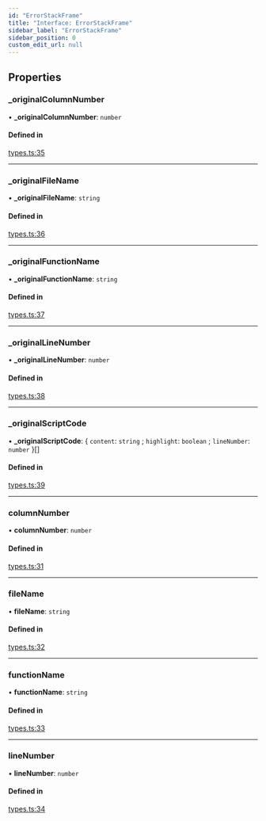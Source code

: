```yaml
---
id: "ErrorStackFrame"
title: "Interface: ErrorStackFrame"
sidebar_label: "ErrorStackFrame"
sidebar_position: 0
custom_edit_url: null
---
```


## Properties

### \_originalColumnNumber

• **\_originalColumnNumber**: `number`

#### Defined in

[types.ts:35](https://github.com/codesandbox/sandpack/blob/ce1032c/sandpack-client/src/types.ts#L35)

___

### \_originalFileName

• **\_originalFileName**: `string`

#### Defined in

[types.ts:36](https://github.com/codesandbox/sandpack/blob/ce1032c/sandpack-client/src/types.ts#L36)

___

### \_originalFunctionName

• **\_originalFunctionName**: `string`

#### Defined in

[types.ts:37](https://github.com/codesandbox/sandpack/blob/ce1032c/sandpack-client/src/types.ts#L37)

___

### \_originalLineNumber

• **\_originalLineNumber**: `number`

#### Defined in

[types.ts:38](https://github.com/codesandbox/sandpack/blob/ce1032c/sandpack-client/src/types.ts#L38)

___

### \_originalScriptCode

• **\_originalScriptCode**: { `content`: `string` ; `highlight`: `boolean` ; `lineNumber`: `number`  }[]

#### Defined in

[types.ts:39](https://github.com/codesandbox/sandpack/blob/ce1032c/sandpack-client/src/types.ts#L39)

___

### columnNumber

• **columnNumber**: `number`

#### Defined in

[types.ts:31](https://github.com/codesandbox/sandpack/blob/ce1032c/sandpack-client/src/types.ts#L31)

___

### fileName

• **fileName**: `string`

#### Defined in

[types.ts:32](https://github.com/codesandbox/sandpack/blob/ce1032c/sandpack-client/src/types.ts#L32)

___

### functionName

• **functionName**: `string`

#### Defined in

[types.ts:33](https://github.com/codesandbox/sandpack/blob/ce1032c/sandpack-client/src/types.ts#L33)

___

### lineNumber

• **lineNumber**: `number`

#### Defined in

[types.ts:34](https://github.com/codesandbox/sandpack/blob/ce1032c/sandpack-client/src/types.ts#L34)
